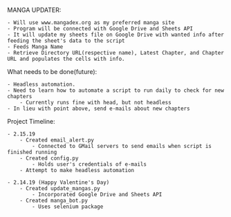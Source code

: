 MANGA UPDATER:
    
    - Will use www.mangadex.org as my preferred manga site
    - Program will be connected with Google Drive and Sheets API
    - It will update my sheets file on Google Drive with wanted info after feeding the sheet's data to the script
    - Feeds Manga Name
    - Retrieve Directory URL(respective name), Latest Chapter, and Chapter URL and populates the cells with info.
    
What needs to be done(future):

    - Headless automation.
    - Need to learn how to automate a script to run daily to check for new chapters
        - Currently runs fine with head, but not headless
    - In lieu with point above, send e-mails about new chapters

Project Timeline:

    - 2.15.19
        - Created email_alert.py
            - Connected to GMail servers to send emails when script is finished running
        - Created config.py
            - Holds user's credentials of e-mails
        - Attempt to make headless automation

    - 2.14.19 (Happy Valentine's Day)
        - Created update_mangas.py
            - Incorporated Google Drive and Sheets API
        - Created manga_bot.py
            - Uses selenium package
    